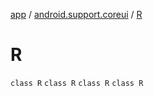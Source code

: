 [app](../../index.md) / [android.support.coreui](../index.md) / [R](.)

# R

`class R`
`class R`
`class R`
`class R`